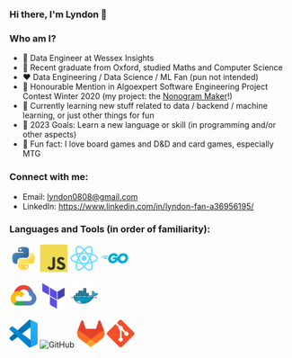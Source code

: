 <!-- Template borrowed from codeSTACKr, which also pointed out this secret to me  -->
### Hi there, I'm Lyndon 👋

### Who am I?
- 💼 Data Engineer at Wessex Insights
- :school: Recent graduate from Oxford, studied Maths and Computer Science
- :heart: Data Engineering / Data Science / ML Fan (pun not intended)
- :medal_sports: Honourable Mention in Algoexpert Software Engineering Project Contest Winter 2020
(my project: the <a href="https://github.com/LyndonFan/NonogramMaker">Nonogram Maker</a>!)
- 🌱 Currently learning new stuff related to data / backend / machine learning, or just other things for fun
- 🥅 2023 Goals: Learn a new language or skill (in programming and/or other aspects)
- :zany_face: Fun fact: I love board games and D&D and card games, especially MTG

### Connect with me:
- Email: lyndon0808@gmail.com
- LinkedIn: https://www.linkedin.com/in/lyndon-fan-a36956195/

### Languages and Tools (in order of familiarity):

<p float="left">
  <img width="50px" alt="Python" src="https://github.com/devicons/devicon/blob/master/icons/python/python-original.svg">
  <img width="50px" alt="JavaScript" src="https://github.com/devicons/devicon/blob/master/icons/javascript/javascript-original.svg">
  <img width="50px" alt="ReactJS" src="https://github.com/devicons/devicon/blob/master/icons/react/react-original.svg">
  <img width="50px" alt="ReactJS" src="https://github.com/devicons/devicon/blob/master/icons/go/go-original-wordmark.svg">
</p>
<p float="left">
  <img width="50px" alt="Google Cloud" src="https://github.com/devicons/devicon/blob/master/icons/googlecloud/googlecloud-original.svg">
  <img width="50px" alt="Terraform" src="https://github.com/devicons/devicon/blob/master/icons/terraform/terraform-original.svg">
  <img width="50px" alt="Docker" src="https://github.com/devicons/devicon/blob/master/icons/docker/docker-original.svg">
</p>
<p float="left">
  <img width="50px" alt="VSCode" src="https://github.com/devicons/devicon/blob/master/icons/vscode/vscode-original.svg">
  <picture>
    <source width="50px" media="(prefers-color-scheme: dark)" srcset="https://user-images.githubusercontent.com/22367820/234717468-3412118d-dc4e-4b2d-a588-6cb11bc7e2c7.png">
    <source width="50px" media="(prefers-color-scheme: light)" srcset="https://raw.githubusercontent.com/devicons/devicon/master/icons/github/github-original.svg">
    <img width="50px" alt="GitHub" src="https://user-images.githubusercontent.com/22367820/234717468-3412118d-dc4e-4b2d-a588-6cb11bc7e2c7.png">
  </picture>
  <img width="50px" alt="GitLab" src="https://github.com/devicons/devicon/blob/master/icons/gitlab/gitlab-original.svg">
  <img width="50px" alt="Git" src="https://github.com/devicons/devicon/blob/master/icons/git/git-original.svg" style="background-color:white;">
</p>
